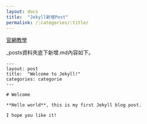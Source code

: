 ```yaml
---
layout: docs
title:  "Jekyll新增Post"
permalink: /:categories/:title/
---
```


[官網教學](https://www.jekyll.com.cn/docs/posts/)

_posts資料夾底下新增.md內容如下。

```
---
layout: post
title:  "Welcome to Jekyll!"
categories: categorie
---

# Welcome

**Hello world**, this is my first Jekyll blog post.

I hope you like it!

```